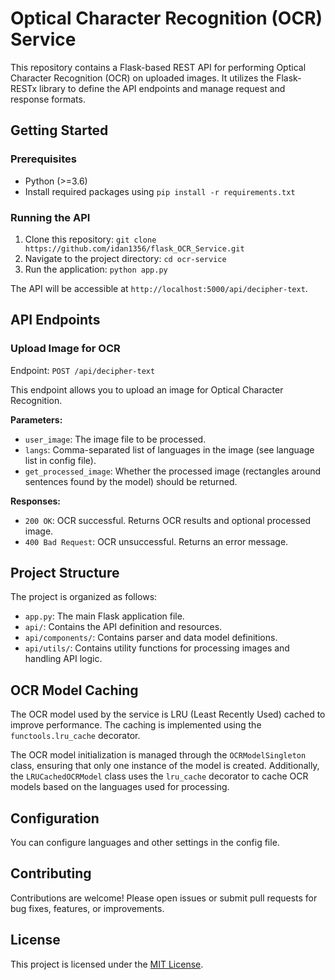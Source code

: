 # Optical Character Recognition (OCR) Service

This repository contains a Flask-based REST API for performing Optical Character Recognition (OCR) on uploaded images. It utilizes the Flask-RESTx library to define the API endpoints and manage request and response formats.

## Getting Started

### Prerequisites

- Python (>=3.6)
- Install required packages using `pip install -r requirements.txt`

### Running the API

1. Clone this repository: `git clone https://github.com/idan1356/flask_OCR_Service.git`
2. Navigate to the project directory: `cd ocr-service`
3. Run the application: `python app.py`

The API will be accessible at `http://localhost:5000/api/decipher-text`.

## API Endpoints

### Upload Image for OCR

Endpoint: `POST /api/decipher-text`

This endpoint allows you to upload an image for Optical Character Recognition.

**Parameters:**

- `user_image`: The image file to be processed.
- `langs`: Comma-separated list of languages in the image (see language list in config file).
- `get_processed_image`: Whether the processed image (rectangles around sentences found by the model) should be returned.

**Responses:**

- `200 OK`: OCR successful. Returns OCR results and optional processed image.
- `400 Bad Request`: OCR unsuccessful. Returns an error message.

## Project Structure

The project is organized as follows:

- `app.py`: The main Flask application file.
- `api/`: Contains the API definition and resources.
- `api/components/`: Contains parser and data model definitions.
- `api/utils/`: Contains utility functions for processing images and handling API logic.

## OCR Model Caching

The OCR model used by the service is LRU (Least Recently Used) cached to improve performance. The caching is implemented using the `functools.lru_cache` decorator.

The OCR model initialization is managed through the `OCRModelSingleton` class, ensuring that only one instance of the model is created. Additionally, the `LRUCachedOCRModel` class uses the `lru_cache` decorator to cache OCR models based on the languages used for processing.

## Configuration

You can configure languages and other settings in the config file.

## Contributing

Contributions are welcome! Please open issues or submit pull requests for bug fixes, features, or improvements.

## License

This project is licensed under the [MIT License](LICENSE).
